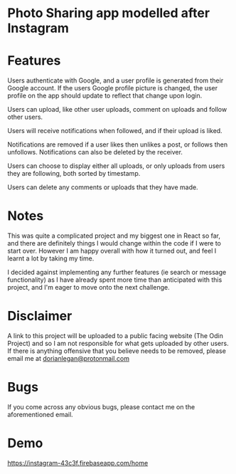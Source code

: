 # Photo Sharing app modelled after Instagram

# Features

Users authenticate with Google, and a user profile is generated from their Google account. If the users Google profile picture is changed, the user profile on the app should update to reflect that change upon login.

Users can upload, like other user uploads, comment on uploads and follow other users.

Users will receive notifications when followed, and if their upload is liked.

Notifications are removed if a user likes then unlikes a post, or follows then unfollows. Notifications can also be deleted by the receiver.

Users can choose to display either all uploads, or only uploads from users they are following, both sorted by timestamp.

Users can delete any comments or uploads that they have made.

# Notes

This was quite a complicated project and my biggest one in React so far, and there are definitely things I would change within the code if I were to start over. However I am happy overall with how it turned out, and feel I learnt a lot by taking my time.

I decided against implementing any further features (ie search or message functionality) as I have already spent more time than anticipated with this project, and I'm eager to move onto the next challenge.

# Disclaimer

A link to this project will be uploaded to a public facing website (The Odin Project) and so I am not responsible for what gets uploaded by other users. If there is anything offensive that you believe needs to be removed, please email me at dorianlegan@protonmail.com

# Bugs

If you come across any obvious bugs, please contact me on the aforementioned email.

# Demo

https://instagram-43c3f.firebaseapp.com/home
